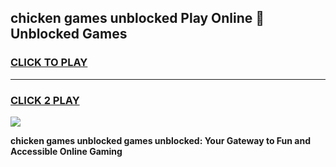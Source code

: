 
## chicken games unblocked Play Online 👋 Unblocked Games
<h3>
<a href="https://premium.freeplayer.one?title=chicken_games_unblocked&ref=19F">CLICK TO PLAY</a></h3>
<hr>

<h3>
<a href="https://premium.freeplayer.one?title=chicken_games_unblocked&ref=19F">CLICK 2 PLAY</a>
  
</h3>

<a href="https://premium.freeplayer.one?title=chicken_games_unblocked&ref=19F"><img src="https://clearcache.store/games.png"></a>


**chicken games unblocked games unblocked: Your Gateway to Fun and Accessible Online Gaming**
